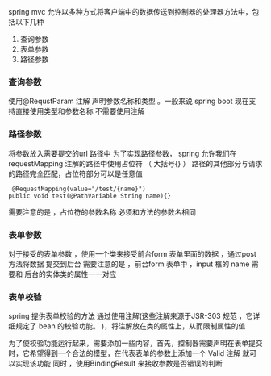 spring  mvc 允许以多种方式将客户端中的数据传送到控制器的处理器方法中，包括以下几种
1. 查询参数
2. 表单参数
3. 路径参数

### 查询参数
 使用@RequstParam 注解 声明参数名称和类型 。一般来说 spring boot 现在支持直接使用类型和参数名称 不需要使用注解
 ### 路径参数
 将参数放入需要提交的url 路径中 为了实现路径参数， spring 允许我们在requestMapping 注解的路径中使用占位符 （ 大括号{} ） 路径的其他部分与请求的路径完全匹配，占位符部分可以是任意值  
 
```
 @RequestMapping(value="/test/{name}")
public void test(@PathVariable String name){}

```
需要注意的是 ，占位符的参数名称 必须和方法的参数名相同
### 表单参数
对于接受的表单参数 ，使用一个类来接受前台form 表单里面的数据 ，通过post 方法将数据 提交到后台 需要注意的是 ，前台form 表单中 ，input 框的 name 需要和 后台的实体类的属性一一对应 
### 表单校验
spring 提供表单校验的方法 通过使用注解(这些注解来源于JSR-303 规范 ，它详细规定了 bean 的校验功能。 )，将注解放在类的属性上，从而限制属性的值 

为了使校验功能运行起来，需要添加一些内容，首先，控制器需要声明在表单提交时，它希望得到一个合法的模型，在代表表单的参数上添加一个 Valid 注解 就可以实现该功能 同时 ，使用BindingResult  来接收参数是否错误的判断 
